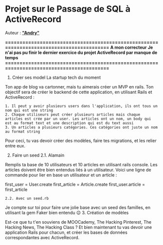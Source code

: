 # Projet sur le Passage de SQL à ActiveRecord
Auteur : [**"Andry"**](https://github.com/Andryhajanirina/ActiveRecord)

**=========================================================================================**
                                    **A mon correcteur**
**__Je n'ai pas pu finir le dernier exercice du projet ActiveRecord par manque de temps__**
**=========================================================================================**

 1. Créer ses model
La startup tech du moment

Ton app de blog va cartonner, mais tu aimerais créer un MVP en rails. Ton objectif sera de créer le backend de cette application, en utilisant Rails et ActiveRecord :

    1. Il peut y avoir plusieurs users dans l'application, ils ont tous un nom qui est une string
    2. Chaque utiliseurs peut créer plusieurs articles mais chaque articles est crée par un user. Les articles ont un nom, un body qui est au format text et une description qui est du text aussi
    3. Un articles a plusieurs catégories. Ces catégories ont juste un nom au format string

Pour ceci, tu vas devoir créer des modèles, faire tes migrations, et les relier entre eux.

2. Faire un seed
    2.1. Alamain

Remplis ta base de 10 utilisateurs et 10 articles en utilisant rails console. Les articles doivent être bien entendus liés à un utilisateur. Voici une ligne de commande pour lier en base un utilisateur et un article :

first_user = User.create
first_article = Article.create
first_user.article = first_article

    2.2. Avec un seed.rb

Je compte sur toi pour faire une jolie base avec un seed des familles, en utilisant la gem Faker bien entendu 😉
3. Création de modèles

Est-ce que tu t'en souviens de MOOCademy, The Hacking Pinterest, The Hacking News, The Hacking Class ? Et bien maintenant tu vas devoir une application Rails pour chacun, et créer les bases de données correspondantes avec ActiveRecord.
